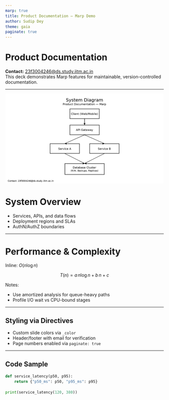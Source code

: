 ```yaml
---
marp: true
title: Product Documentation — Marp Demo
author: Sudip Dey
theme: gaia
paginate: true
---
```


<!-- _header: Product Docs | v1.0 -->
<!-- _footer: 23f3004246@ds.study.iitm.ac.in -->

# Product Documentation

**Contact:** 23f3004246@ds.study.iitm.ac.in  
This deck demonstrates Marp features for maintainable, version-controlled documentation.

---

![bg cover](images/diagram.png)

# System Overview

- Services, APIs, and data flows
- Deployment regions and SLAs
- AuthN/AuthZ boundaries

---

<!-- _class: lead -->

# Performance & Complexity

Inline: $O(n \log n)$

$$
T(n) = a\,n\log n + b\,n + c
$$

Notes:
- Use amortized analysis for queue-heavy paths
- Profile I/O wait vs CPU-bound stages

---

<!-- _color: #005f99 -->

## Styling via Directives

- Custom slide colors via `_color`
- Header/footer with email for verification
- Page numbers enabled via `paginate: true`

---

## Code Sample

```python
def service_latency(p50, p95):
    return {"p50_ms": p50, "p95_ms": p95}

print(service_latency(120, 380))
